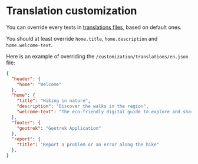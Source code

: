 # Translation customization

You can override every texts in [translations files](https://github.com/GeotrekCE/Geotrek-rando-v3/tree/main/frontend/src/translations), based on default ones.

You should at least override `home.title`, `home.description` and `home.welcome-text`.

Here is an example of overriding the `/customization/translations/en.json` file:

```json
{
  "header": {
    "home": "Welcome"
  },
  "home": {
    "title": "Hiking in nature",
    "description": "Discover the walks in the region",
    "welcome-text": "The eco-friendly digital guide to explore and share my local discoveries!"
  },
  "footer": {
    "geotrek": "Geotrek Application"
  },
  "report": {
    "title": "Report a problem or an error along the hike"
  },
}
```